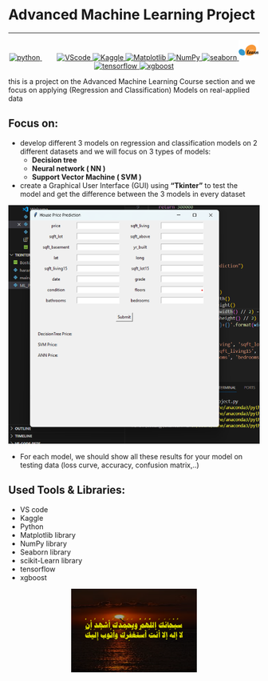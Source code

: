 # Advanced Machine Learning Project
--------------------------------------------
<p align="center">
 <a style="margin-right:30px;" href="https://www.python.org/" target="_blank" rel="noreferrer"> <img src="https://www.vectorlogo.zone/logos/python/python-icon.svg" alt="python" width="40" height="40"/> </a>
 <a href="#" target="_blank" rel="noreferrer"> <img src="https://www.vectorlogo.zone/logos/visualstudio_code/visualstudio_code-icon.svg" alt="VScode" width="40" height="40"/> </a>
 <a href="#" target="_blank" rel="noreferrer"> <img src="https://www.vectorlogo.zone/logos/kaggle/kaggle-icon.svg" alt="Kaggle" width="40" height="40"/> </a>
 <a href="#" target="_blank" rel="noreferrer"> <img src="https://raw.githubusercontent.com/gilbarbara/logos/main/logos/matplotlib-icon.svg" alt="Matplotlib" width="40" height="40"/> </a>
 <a href="#" target="_blank" rel="noreferrer"> <img src="https://raw.githubusercontent.com/gilbarbara/logos/main/logos/numpy.svg" alt="NumPy" width="40" height="40"/> </a>
  <a href="#" target="_blank" rel="noreferrer"> <img src="https://raw.githubusercontent.com/gilbarbara/logos/main/logos/seaborn-icon.svg" alt="seaborn" width="40" height="40"/> </a>
   <a href="#" target="_blank" rel="noreferrer"> <img src="https://raw.githubusercontent.com/devicons/devicon/master/icons/scikitlearn/scikitlearn-original.svg" alt="scikit-Learn" width="40" height="40"/> </a>
   <a href="#" target="_blank" rel="noreferrer"> <img src="https://raw.githubusercontent.com/gilbarbara/logos/main/logos/tensorflow.svg" alt="tensorflow" width="40" height="40"/> </a>
   <a href="#" target="_blank" rel="noreferrer"> <img src="https://miro.medium.com/v2/resize:fit:720/1*yhE3CBwTrlXcAIvNJNTQiA.png" alt="xgboost" width="40" height="40"/> </a>
</p>
this is a project on the Advanced Machine Learning Course section and we focus on applying (Regression and  Classification) Models on real-applied data 

## Focus on:

- develop different 3 models on regression and classification models on 2 different datasets and we will focus on 3 types of models:
    - **Decision tree**
    - **Neural network ( NN )**
    - **Support Vector Machine ( SVM )**
- create a Graphical User Interface (GUI) using **“Tkinter”** to test the model and get the difference between the 3 models in every dataset

![Untitled](data/Untitled.png)

- For each model, we should show all these results for your model on testing data (loss curve, accuracy, confusion matrix,..)

## Used Tools & Libraries:

- VS code
- Kaggle
- Python
- Matplotlib library
- NumPy library
- Seaborn library
- scikit-Learn library
- tensorflow
- xgboost

<p align="center"><img src="media/41f05b9a516c6bb1d42a75e1eba940dc.webp" width=50%></p>

